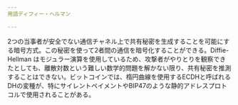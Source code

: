 ```yaml
---
用語ディフィー・ヘルマン

---
```

2つの当事者が安全でない通信チャネル上で共有秘密を生成することを可能にする暗号方式。この秘密を使って2者間の通信を暗号化することができる。Diffie-Hellman はモジュラー演算を使用しているため、攻撃者がやりとりを観察できたとしても、離散対数という難しい数学的問題を解かない限り、共有秘密を推測することはできない。ビットコインでは、楕円曲線を使用するECDHと呼ばれるDHの変種が、特にサイレントペイメントやBIP47のような静的アドレスプロトコルで使用されることがある。